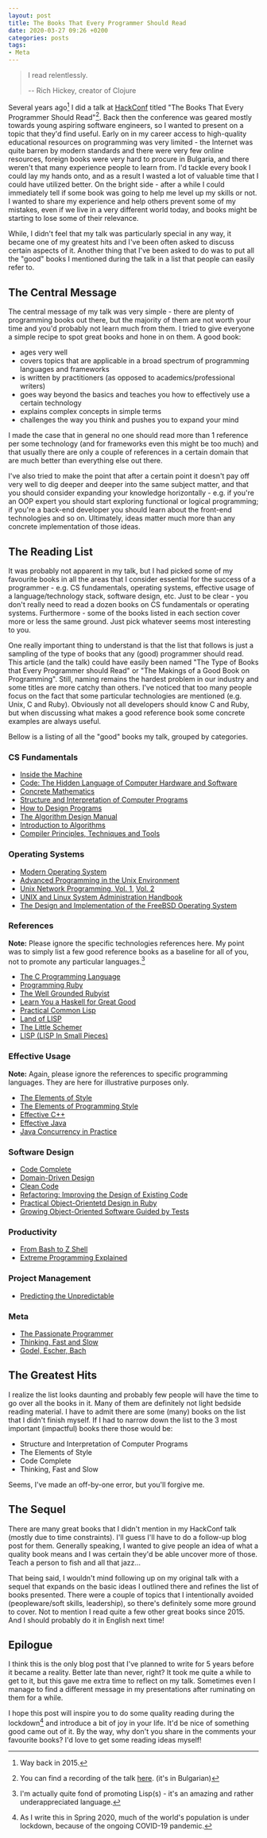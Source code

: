 ```yaml
---
layout: post
title: The Books That Every Programmer Should Read
date: 2020-03-27 09:26 +0200
categories: posts
tags:
- Meta
---
```


> I read relentlessly.
>
> -- Rich Hickey, creator of Clojure

Several years ago[^1] I did a talk at [HackConf](https://hackconf.bg/) titled "The Books That Every
Programmer Should Read"[^2].  Back then the conference was geared mostly towards
young aspiring software engineers, so I wanted to present on a topic that they'd
find useful. Early on in my career access to high-quality educational resources
on programming was very limited - the Internet was quite barren by modern
standards and there were very few online resources, foreign books were very hard
to procure in Bulgaria, and there weren't that many experience people to learn
from. I'd tackle every book I could lay my hands onto, and as a result I wasted
a lot of valuable time that I could have utilized better. On the bright side - after a while
I could immediately tell if some book was going to help me level up my skills or not.
I wanted to share my
experience and help others prevent some of my mistakes, even if we live in a
very different world today, and books might be starting to lose some of their relevance.

While, I didn't feel that my talk was particularly special
in any way, it became one of my greatest hits and I've been often asked to discuss certain aspects of it.
Another thing that I've been asked to do was to put all the "good" books I mentioned during the talk in a list
that people can easily refer to.

## The Central Message

The central message of my talk was very simple - there are plenty of programming books out there, but the majority
of them are not worth your time and you'd probably not learn much from them. I tried to give everyone a simple recipe
to spot great books and hone in on them. A good book:

* ages very well
* covers topics that are applicable in a broad spectrum of programming languages and frameworks
* is written by practitioners (as opposed to academics/professional writers)
* goes way beyond the basics and teaches you how to effectively use a certain technology
* explains complex concepts in simple terms
* challenges the way you think and pushes you to expand your mind

I made the case that in general no one should read more than 1 reference per some technology (and for frameworks
even this might be too much) and that usually there are only a couple of references in a certain domain that are
much better than everything else out there.

I've also tried to make the point that after a certain point it doesn't pay off very well to dig deeper and deeper
into the same subject matter, and that you should consider expanding your knowledge horizontally - e.g. if you're
an OOP expert you should start exploring functional or logical programming; if you're a back-end developer you should learn about the front-end technologies and so on. Ultimately, ideas matter much more
than any concrete implementation of those ideas.

## The Reading List

It was probably not apparent in my talk, but I had picked some of my favourite books in all the areas that
I consider essential for the success of a programmer - e.g. CS fundamentals, operating systems, effective usage of
a language/technology stack, software design, etc. Just to be clear - you don't really need to read a dozen books on CS fundamentals or
operating systems. Furthermore - some of the books listed in each section cover more or less the same ground. Just pick whatever
seems most interesting to you.

One really important thing to understand is that the list that follows is just a
sampling of the type of books that any (good) programmer should read. This
article (and the talk) could have easily been named "The Type of Books that
Every Programmer should Read" or "The Makings of a Good Book on
Programming". Still, naming remains the hardest problem in our industry and some
titles are more catchy than others. I've noticed that too many people focus on
the fact that some particular technologies are mentioned (e.g. Unix, C and
Ruby). Obviously not all developers should know C and Ruby, but when
discussing what makes a good reference book some concrete examples are always useful.

Bellow is a listing of all the "good" books my talk, grouped by categories.

### CS Fundamentals

* [Inside the Machine](https://www.amazon.com/Inside-Machine-Introduction-Microprocessors-Architecture/dp/1593276680)
* [Code: The Hidden Language of Computer Hardware and Software](https://www.amazon.com/Code-Language-Computer-Hardware-Software/dp/0735611319)
* [Concrete Mathematics](https://www.amazon.co.uk/Concrete-Mathematics-Foundation-Computer-Science/dp/0201558025)
* [Structure and Interpretation of Computer Programs](https://mitpress.mit.edu/sites/default/files/sicp/full-text/book/book.html)
* [How to Design Programs](https://htdp.org/)
* [The Algorithm Design Manual](http://www.algorist.com/)
* [Introduction to Algorithms](https://www.amazon.com/Introduction-Algorithms-3rd-MIT-Press/dp/0262033844)
* [Compiler Principles, Techniques and Tools](https://www.amazon.com/Compilers-Principles-Techniques-Tools-2nd/dp/0321486811)

### Operating Systems

* [Modern Operating System](https://www.amazon.com/Modern-Operating-Systems-Andrew-Tanenbaum/dp/013359162X)
* [Advanced Programming in the Unix Environment](https://www.amazon.com/Advanced-Programming-UNIX-Environment-3rd/dp/0321637739)
* [Unix Network Programming, Vol. 1](https://www.amazon.com/Unix-Network-Programming-Sockets-Networking/dp/0131411551), [Vol. 2](https://www.amazon.com/UNIX-Network-Programming-Interprocess-Communications/dp/0132974290)
* [UNIX and Linux System Administration Handbook](https://www.amazon.com/UNIX-Linux-System-Administration-Handbook/dp/0134277554)
* [The Design and Implementation of the FreeBSD Operating System](https://www.amazon.com/Design-Implementation-FreeBSD-Operating-System/dp/0201702452)

### References

**Note:** Please ignore the specific technologies references here. My point was to simply list a few good reference books as a baseline for all of you, not to promote any particular languages.[^3]

* [The C Programming Language](https://www.amazon.com/Programming-Language-2nd-Brian-Kernighan/dp/0131103628)
* [Programming Ruby](https://pragprog.com/book/ruby4/programming-ruby-1-9-2-0)
* [The Well Grounded Rubyist](https://www.amazon.com/Well-Grounded-Rubyist-Covers-Ruby-1-9-1/dp/1933988657)
* [Learn You a Haskell for Great Good](http://learnyouahaskell.com/)
* [Practical Common Lisp](http://www.gigamonkeys.com/book/)
* [Land of LISP](http://landoflisp.com/)
* [The Little Schemer](https://mitpress.mit.edu/books/little-schemer-fourth-edition)
* [LISP (LISP In Small Pieces)](https://www.amazon.com/Lisp-Small-Pieces-Christian-Queinnec/dp/0521545668)

### Effective Usage

**Note:** Again, please ignore the references to specific programming languages. They are here for illustrative purposes only.

* [The Elements of Style](https://www.amazon.co.uk/Elements-Style-William-Strunk-Jr/dp/020530902X)
* [The Elements of Programming Style](https://www.amazon.com/Elements-Programming-Style-2nd/dp/0070342075)
* [Effective C++](https://www.amazon.com/Effective-Specific-Improve-Programs-Designs/dp/0321334876)
* [Effective Java](https://www.amazon.com/Effective-Java-Joshua-Bloch/dp/0134685997)
* [Java Concurrency in Practice](https://www.amazon.com/Java-Concurrency-Practice-Brian-Goetz/dp/0321349601)

### Software Design

* [Code Complete](https://www.amazon.com/Code-Complete-Practical-Handbook-Construction/dp/0735619670)
* [Domain-Driven Design](https://www.amazon.com/Domain-Driven-Design-Tackling-Complexity-Software/dp/0321125215)
* [Clean Code](https://www.amazon.com/Clean-Code-Handbook-Software-Craftsmanship/dp/0132350882)
* [Refactoring: Improving the Design of Existing Code](https://martinfowler.com/books/refactoring.html)
* [Practical Object-Orientetd Design in Ruby](https://www.amazon.com/Practical-Object-Oriented-Design-Ruby-Addison-Wesley/dp/0321721330)
* [Growing Object-Oriented Software Guided by Tests](https://www.amazon.com/Growing-Object-Oriented-Software-Guided-Tests/dp/0321503627)

### Productivity

* [From Bash to Z Shell](https://www.apress.com/gp/book/9781590593769)
* [Extreme Programming Explained](https://www.amazon.com/Extreme-Programming-Explained-Embrace-Change/dp/0321278658)

### Project Management

* [Predicting the Unpredictable](https://www.amazon.com/Predicting-Unpredictable-Pragmatic-Approaches-Estimating-ebook/dp/B00ZL05FYA)

### Meta

* [The Passionate Programmer](https://www.amazon.com/Passionate-Programmer-Remarkable-Development-Pragmatic-ebook/dp/B00AYQNR5U)
* [Thinking, Fast and Slow](https://www.amazon.com/Thinking-Fast-Slow-Daniel-Kahneman/dp/0374533555)
* [Godel, Escher, Bach](https://www.amazon.com/G%C3%B6del-Escher-Bach-Eternal-Golden/dp/0465026567)

## The Greatest Hits

I realize the list looks daunting and probably few people will have the time to
go over all the books in it. Many of them are definitely not light bedside
reading material. I have to admit there are some (many) books on the list that I
didn't finish myself. If I had to narrow down the list to the 3 most important
(impactful) books there those would be:

* Structure and Interpretation of Computer Programs
* The Elements of Style
* Code Complete
* Thinking, Fast and Slow

Seems, I've made an off-by-one error, but you'll forgive me.

## The Sequel

There are many great books that I didn't mention in my HackConf talk (mostly due to time constraints). I'll guess I'll have to do a follow-up blog post for them. Generally speaking, I wanted to give people an idea
of what a quality book means and I was certain they'd be able uncover more of those. Teach a person to fish and all that jazz...

That being said, I wouldn't mind following up on my original talk with a sequel that expands on the basic ideas I outlined there and refines the list of books presented. There were
a couple of topics that I intentionally avoided (peopleware/soft skills, leadership), so there's definitely some more ground to cover.
Not to mention I read quite a few other great books since 2015. And I should probably do it in English next time!

## Epilogue

I think this is the only blog post that I've planned to write for 5 years before
it became a reality.  Better late than never, right? It took me quite a while to
get to it, but this gave me extra time to reflect on my talk. Sometimes even I
manage to find a different message in my presentations after ruminating on them
for a while.

I hope this post will inspire you to do some quality reading during the
lockdown[^4] and introduce a bit of joy in your life. It'd be nice of something good came out of it.  By the way, why
don't you share in the comments your favourite books? I'd love to get some
reading ideas myself!

[^1]: Way back in 2015.
[^2]: You can find a recording of the talk [here](https://www.youtube.com/watch?v=H6OQ2RESp4s). (it's in Bulgarian)
[^3]: I'm actually quite fond of promoting Lisp(s) - it's an amazing and rather underappreciated language.
[^4]: As I write this in Spring 2020, much of the world's population is under lockdown, because of the ongoing COVID-19 pandemic.
